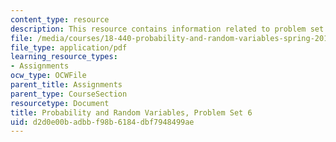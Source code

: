 ```yaml
---
content_type: resource
description: This resource contains information related to problem set 6.
file: /media/courses/18-440-probability-and-random-variables-spring-2014/d2d0e00badbbf98b6184dbf7948499ae_MIT18_440S14_ProblemSet6.pdf
file_type: application/pdf
learning_resource_types:
- Assignments
ocw_type: OCWFile
parent_title: Assignments
parent_type: CourseSection
resourcetype: Document
title: Probability and Random Variables, Problem Set 6
uid: d2d0e00b-adbb-f98b-6184-dbf7948499ae
---
```

